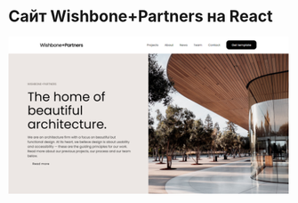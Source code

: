 # Сайт Wishbone+Partners на React

<img title="Начальная страница" src="./readme src/first page PC.png" alt="" data-align="inline">
